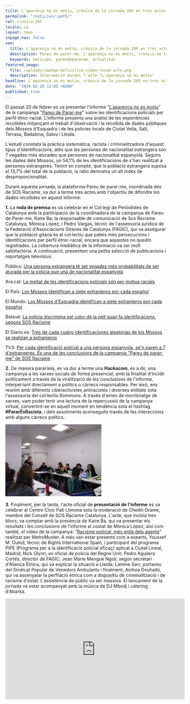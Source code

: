 ```yaml
---
title: L'aparença no és motiu, crònica de la jornada 20F en tres actes
permalink: "/noticies/:path/"
ref: cronica_20f
locale: ca
layout: news
inpage_nav: false
seo:
  title: L'aparença no és motiu, crònica de la jornada 20F en tres actes
  description: Pareu de parar-me. L'aparença no és motiu, crònica de la jornada 20F en tres actes.
  keywords: noticies, pareudepararme, actualitat
featured_image:
  file: /uploads/imatge-definitiva-video-resum-acte.png
  description: Intervenció durant l'acte "L'aparença no és motiu"
headline: L'aparença no és motiu, crònica de la jornada 20F en tres actes
date: "2019-02-20 12:05 +0200"
published: true
---
```

El passat 20 de febrer es va presentar l'informe “[L'aparença no és motiu](https://www.pareudepararme.org/uploads/informe2018-ca.pdf)” de la campanya "[Pareu de Parar-me](http://www.pareudepararme.org/)" sobre les identificacions policials per perfil ètnic-racial. L'informe presenta una anàlisi de les experiències recollides mitjançant el treball d'observació i la recollida de dades públiques dels Mossos d'Esquadra i de les policies locals de Ciutat Vella, Salt, Terrasa, Badalona, Salou i Lleida.

L'estudi constata la pràctica sistemàtica, racista i criminalitzadora d'aquest tipus d'identificacions, atès que les persones de nacionalitat estrangera són 7 vegades més aturades que persones de nacionalitat espanyola. Segons les dades dels Mossos, un 54,1% de les identificacions de s'han realitzat a persones estrangeres. Tenint en compte, que la població estrangera suposa el 13,7% del total de la població, la ràtio demostra un alt índex de desproporcionalitat.

Durant aquesta jornada, la plataforma Pareu de parar-me, coordinada des de SOS Racisme, va dur a terme tres actes amb l'objectiu de difondre les dades recollides en aquest informe:

**1.** La **roda de premsa** es va celebrar en el Col·legi de Periodistes de Catalunya amb la participació de la coordinadora de la campanya de Pareu de Parar-me, Kaire Ba; la responsable de comunicació de Sos Racisme Catalunya, Mònica López, i Pedro Vargas, tècnic de l'assessoria jurídica de la Federació d'Associacions Gitanes de Catalunya (FAGIC), qui va assegurar que la població gitana és el col·lectiu que pateix més persecucions i identificacions per perfil ètnic-racial, encara que aquestes no quedin registrades. La cobertura mediàtica de la informació va ser molt satisfactòria. A continuació, presentem una petita selecció de publicacions i reportatges televisius:

Público: [Una persona estrangera té set vegades més probabilitats de ser aturada per la policia que una de nacionalitat espanyola](https://www.publico.es/public/racisme-institucional-persona-estrangera-set-vegades-mes-probabilitats-aturada-per-policia-nacionalitat-espanyola.html)

Ara.cat: [La meitat de les identificacions policials són per motius racials](https://www.ara.cat/societat/meitat-identificacions-policials-motius-racials_0_2183781819.html)

El País: [Los Mossos identifican a siete extranjeros por cada español](https://elpais.com/ccaa/2019/02/20/catalunya/1550663670_155055.html)

El Mundo: [Los Mossos d'Esquadra identifican a siete extranjeros por cada español](https://www.elmundo.es/cataluna/2019/02/20/5c6d45a721efa0da7a8b4609.html)

Betevé: [La policia discrimina pel color de la pell quan fa identificacions, segons SOS Racisme](https://beteve.cat/societat/sos-racisme-identificacions-policia/)

El Diario.es: [Tres de cada cuatro identificaciones aleatorias de los Mossos se realizan a extranjeros](https://www.eldiario.es/catalunya/identificaciones-Mossos-dEsquadra-poblacion-extranjera_0_870013107.html)

TV3: [Per cada identificació policial a una persona espanyola, se'n paren a 7 d'estrangeres. És una de les conclusions de la campanya "Pareu de parar-me" de SOS Racisme](<Per cada identificació policial a una persona espanyola, se'n paren a 7 d'estrangeres. És una de les conclusions de la campanya "Pareu de parar-me" de SOS Racisme>)

**2.** De manera paral·lela, es va dur a terme una **Hackacom**, és a dir, una campanya a les xarxes socials de forma presencial, amb la finalitat d'incidir políticament a través de la viralització de les conclusions de l'informe, interpel·lant directament a polítics o càrrecs responsables. Per això, ens reunim amb diferents ciberactivistes antiracistes i diverses entitats sota l'assessoria del col·lectiu Kommons. A través d'eines de monitoratge de xarxes, vam poder tenir una lectura de la repercussió de la campanya virtual, convertint-se en aquell moment en tendència sota el hashtag **\#PararÉsRacista**, i dels assoliments aconseguits través de les interaccions amb alguns càrrecs polítics.

![](/uploads/hackacom.jpg)

**3.** Finalment, per la tarda, l'acte oficial de **presentació de l'informe** es va celebrar al Centre Cívic Pati Llimona sota la moderació de Cheikh Drame, membre del Consell de SOS Racisme Catalunya. L'acte, que incloïa tres blocs, va comptar amb la presència de Kaire Ba, qui va presentar els resultats i les conclusions de l'informe al costat de Mònica López; així com també, el vídeo de la campanya: “[Racisme policial, més enllà dels agents](https://www.youtube.com/watch?v=faq4zbQdO2E&list=PL6sTQdZ8s9kephXO1i4esLBKL0N5kQefR&index=17&t=8s)” realitzat per MetroMuster. A més van estar presents com a experts, Youssef M. Ouled, tècnic de Rights International Spain, i participant del programa PIPE (Programa per a la identificació policial eficaç) aplicat a Ciutat Lineal, Madrid; Nick Glynn, ex oficial de policia del Regne Unit; Pedro Aguilera Cortés, director de FAGIC; Jean Marie Mengue Ngoli, segon secretari d'Aliança Ètnica, qui va explicar la situació a Lleida; Lamine Sarr, portaveu del Sindicat Popular de Venedors Ambulants i finalment, Ainhoa Douhaibi, qui va assenyalar la perfilació ètnica com a dispositiu de criminalització i de racisme d'estat. L'assistència de públic va ser massiva. El tancament de la jornada va estar acompanyat amb la música de DJ Mbodj i càtering d'Abarka.

<iframe src="https://www.youtube.com/embed/mq3muFG5Qck" width="560" height="315" frameborder="0" allowfullscreen="allowfullscreen"></iframe>
